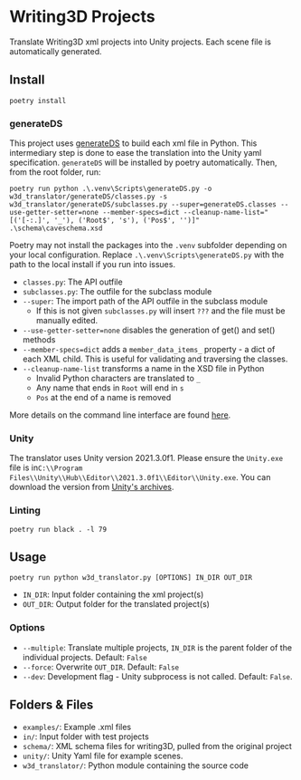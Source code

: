 # Writing3D Projects

Translate Writing3D xml projects into Unity projects. Each scene file is automatically generated.

## Install

```console
poetry install
```

### generateDS

This project uses [generateDS](https://www.davekuhlman.org/generateDS.html) to build each xml file in Python. This intermediary step is done to ease the translation into the Unity yaml specification. `generateDS` will be installed by poetry automatically. Then, from the root folder, run:

```console
poetry run python .\.venv\Scripts\generateDS.py -o w3d_translator/generateDS/classes.py -s w3d_translator/generateDS/subclasses.py --super=generateDS.classes --use-getter-setter=none --member-specs=dict --cleanup-name-list="[('[-:.]', '_'), ('Root$', 's'), ('Pos$', '')]" .\schema\caveschema.xsd
```

Poetry may not install the packages into the `.venv` subfolder depending on your local configuration. Replace `.\.venv\Scripts\generateDS.py` with the path to the local install if you run into issues.

* `classes.py`: The API outfile
* `subclasses.py`: The outfile for the subclass module
* `--super`: The import path of the API outfile in the subclass module
  * If this is not given `subclasses.py` will insert `???` and the file must be manually edited.
* `--use-getter-setter=none` disables the generation of get() and set() methods
* `--member-specs=dict` adds a `member_data_items_` property - a dict of each XML child. This is useful for validating and traversing the classes.
* `--cleanup-name-list` transforms a name in the XSD file in Python
  * Invalid Python characters are translated to `_`
  * Any name that ends in `Root` will end in `s`
  * `Pos` at the end of a name is removed

More details on the command line interface are found [here](https://www.davekuhlman.org/generateDS.html#the-command-line-interface-how-to-use-it).

### Unity

The translator uses Unity version 2021.3.0f1. Please ensure the `Unity.exe` file is in`C:\\Program Files\\Unity\\Hub\\Editor\\2021.3.0f1\\Editor\\Unity.exe`. You can download the version from [Unity's archives](https://unity3d.com/get-unity/download/archive).

### Linting

```console
poetry run black . -l 79
```

## Usage

`poetry run python w3d_translator.py [OPTIONS] IN_DIR OUT_DIR`

* `IN_DIR`: Input folder containing the xml project(s)
* `OUT_DIR`: Output folder for the translated project(s)

### Options

* `--multiple`: Translate multiple projects, `IN_DIR` is the parent folder of the individual projects. Default: `False`
* `--force`: Overwrite `OUT_DIR`. Default: `False`
* `--dev`: Development flag - Unity subprocess is not called. Default: `False`.  

## Folders & Files

* `examples/`: Example .xml files
* `in/`: Input folder with test projects
* `schema/`: XML schema files for writing3D, pulled from the original project
* `unity/`: Unity Yaml file for example scenes.
* `w3d_translator/`: Python module containing the source code

